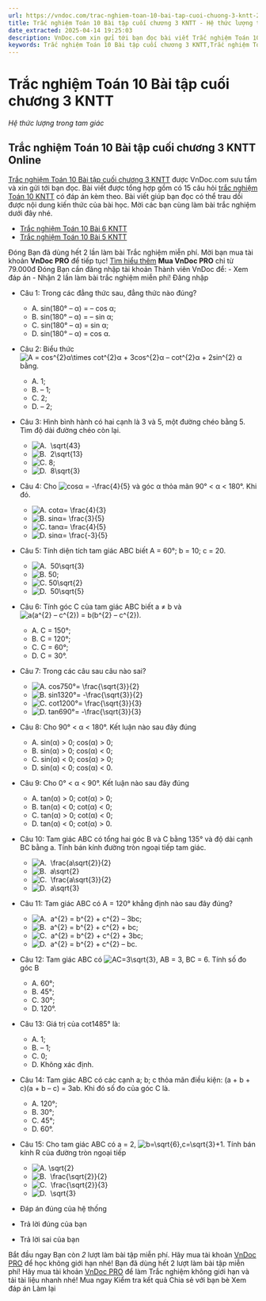 ```yaml
---
url: https://vndoc.com/trac-nghiem-toan-10-bai-tap-cuoi-chuong-3-kntt-288393
title: Trắc nghiệm Toán 10 Bài tập cuối chương 3 KNTT - Hệ thức lượng trong tam giác - VnDoc.com
date_extracted: 2025-04-14 19:25:03
description: VnDoc.com xin gửi tới bạn đọc bài viết Trắc nghiệm Toán 10 Bài tập cuối chương 3 KNTT. Mời các bạn cùng tham khảo chi tiết.
keywords: Trắc nghiệm Toán 10 Bài tập cuối chương 3 KNTT,Trắc nghiệm Toán 10,trắc nghiệm toán 10 KNTT,toán 10,toán lớp 10,toán 10 KNTT,bài tập cuối chương 3,hệ thức lượng trong tam giác
---
```


# Trắc nghiệm Toán 10 Bài tập cuối chương 3 KNTT
 _Hệ thức lượng trong tam giác_
## Trắc nghiệm Toán 10 Bài tập cuối chương 3 KNTT Online
[Trắc nghiệm Toán 10 Bài tập cuối chương 3 KNTT](<https://vndoc.com/trac-nghiem-toan-10-bai-tap-cuoi-chuong-3-kntt-288393>) được VnDoc.com sưu tầm và xin gửi tới bạn đọc. Bài viết được tổng hợp gồm có 15 câu hỏi [trắc nghiệm Toán 10 KNTT](<https://vndoc.com/test-mon-toan-lop10>) có đáp án kèm theo. Bài viết giúp bạn đọc có thể trau dồi được nội dung kiến thức của bài học. Mời các bạn cùng làm bài trắc nghiệm dưới đây nhé.
  * [Trắc nghiệm Toán 10 Bài 6 KNTT](<https://vndoc.com/trac-nghiem-toan-10-bai-6-kntt-288390>)
  * [Trắc nghiệm Toán 10 Bài 5 KNTT](<https://vndoc.com/trac-nghiem-toan-10-bai-5-kntt-288387>)

Đóng
Bạn đã dùng hết 2 lần làm bài Trắc nghiệm miễn phí. Mời bạn mua tài khoản **VnDoc PRO** để tiếp tục\! [Tìm hiểu thêm](</pro>)
**Mua VnDoc PRO** chỉ từ 79.000đ
Đóng
Bạn cần đăng nhập tài khoản Thành viên VnDoc để:
\- Xem đáp án
\- Nhận 2 lần làm bài trắc nghiệm miễn phí\!
Đăng nhập 
  * Câu 1:
Trong các đẳng thức sau, đẳng thức nào đúng?
    * A. sin\(180° – α\) = – cos α;
    * B. sin\(180° – α\) = – sin α;
    * C. sin\(180° – α\) = sin α;
    * D. sin\(180° – α\) = cos α.
  * Câu 2:
Biểu thức ![A = cos^{2}α\\times cot^{2}α + 3cos^{2}α – cot^{2}α + 2sin^{2}](https://tex.vdoc.vn?tex=A%20%3D%20cos%5E%7B2%7D%CE%B1%5Ctimes%20cot%5E%7B2%7D%CE%B1%20%2B%203cos%5E%7B2%7D%CE%B1%20%E2%80%93%20cot%5E%7B2%7D%CE%B1%20%2B%202sin%5E%7B2%7D) α bằng.
    * A. 1;
    * B. – 1;
    * C. 2;
    * D. – 2;
  * Câu 3:
Hình bình hành có hai cạnh là 3 và 5, một đường chéo bằng 5. Tìm độ dài đường chéo còn lại.
    * ![A.  \\sqrt{43}](https://tex.vdoc.vn?tex=A.%C2%A0%20%5Csqrt%7B43%7D)
    * ![B.  2\\sqrt{13}](https://tex.vdoc.vn?tex=B.%C2%A0%202%5Csqrt%7B13%7D)
    * ![C. 8;](https://tex.vdoc.vn?tex=C.%C2%A08%3B)
    * ![D.  8\\sqrt{3}](https://tex.vdoc.vn?tex=D.%C2%A0%208%5Csqrt%7B3%7D)
  * Câu 4:
Cho ![cosα = -\\frac{4}{5}](https://tex.vdoc.vn?tex=cos%CE%B1%20%3D%20-%5Cfrac%7B4%7D%7B5%7D) và góc α thỏa mãn 90° < α < 180°. Khi đó.
    * ![A. cotα= \\frac{4}{3}](https://tex.vdoc.vn?tex=A.%C2%A0cot%CE%B1%3D%20%5Cfrac%7B4%7D%7B3%7D)
    * ![B. sinα= \\frac{3}{5}](https://tex.vdoc.vn?tex=B.%C2%A0sin%CE%B1%3D%20%5Cfrac%7B3%7D%7B5%7D)
    * ![C. tanα= \\frac{4}{5}](https://tex.vdoc.vn?tex=C.%C2%A0tan%CE%B1%3D%20%5Cfrac%7B4%7D%7B5%7D)
    * ![D. sinα= \\frac{-3}{5}](https://tex.vdoc.vn?tex=D.%C2%A0sin%CE%B1%3D%20%5Cfrac%7B-3%7D%7B5%7D)
  * Câu 5:
Tính diện tích tam giác ABC biết A = 60°; b = 10; c = 20.
    * ![A.  50\\sqrt{3}](https://tex.vdoc.vn?tex=A.%C2%A0%2050%5Csqrt%7B3%7D)
    * ![B. 50;](https://tex.vdoc.vn?tex=B.%C2%A050%3B)
    * ![C. 50\\sqrt{2}](https://tex.vdoc.vn?tex=C.%2050%5Csqrt%7B2%7D)
    * ![D.  50\\sqrt{5}](https://tex.vdoc.vn?tex=D.%C2%A0%2050%5Csqrt%7B5%7D)
  * Câu 6:
Tính góc C của tam giác ABC biết a ≠ b và ![a\(a^{2} – c^{2}\) = b\(b^{2} – c^{2}\).](https://tex.vdoc.vn?tex=a\(a%5E%7B2%7D%20%E2%80%93%20c%5E%7B2%7D\)%20%3D%20b\(b%5E%7B2%7D%20%E2%80%93%20c%5E%7B2%7D\).)
    * A. C = 150°;
    * B. C = 120°;
    * C. C = 60°;
    * D. C = 30°.
  * Câu 7:
Trong các câu sau câu nào sai?
    * ![A. cos750°= \\frac{\\sqrt{3}}{2}](https://tex.vdoc.vn?tex=A.%C2%A0cos750%C2%B0%3D%20%5Cfrac%7B%5Csqrt%7B3%7D%7D%7B2%7D)
    * ![B. sin1320°= -\\frac{\\sqrt{3}}{2}](https://tex.vdoc.vn?tex=B.%C2%A0sin1320%C2%B0%3D%20-%5Cfrac%7B%5Csqrt%7B3%7D%7D%7B2%7D)
    * ![C. cot1200°= \\frac{\\sqrt{3}}{3}](https://tex.vdoc.vn?tex=C.%C2%A0cot1200%C2%B0%3D%20%5Cfrac%7B%5Csqrt%7B3%7D%7D%7B3%7D)
    * ![D. tan690°= -\\frac{\\sqrt{3}}{3}](https://tex.vdoc.vn?tex=D.%C2%A0tan690%C2%B0%3D%20-%5Cfrac%7B%5Csqrt%7B3%7D%7D%7B3%7D)
  * Câu 8:
Cho 90° < α < 180°. Kết luận nào sau đây đúng
    * A. sin\(α\) > 0; cos\(α\) > 0;
    * B. sin\(α\) > 0; cos\(α\) < 0;
    * C. sin\(α\) < 0; cos\(α\) > 0;
    * D. sin\(α\) < 0; cos\(α\) < 0.
  * Câu 9:
Cho 0° < α < 90°. Kết luận nào sau đây đúng
    * A. tan\(α\) > 0; cot\(α\) > 0;
    * B. tan\(α\) < 0; cot\(α\) < 0;
    * C. tan\(α\) > 0; cot\(α\) < 0;
    * D. tan\(α\) < 0; cot\(α\) > 0.
  * Câu 10:
Tam giác ABC có tổng hai góc B và C bằng 135° và độ dài cạnh BC bằng a. Tính bán kính đường tròn ngoại tiếp tam giác.
    * ![A.  \\frac{a\\sqrt{2}}{2}](https://tex.vdoc.vn?tex=A.%C2%A0%20%5Cfrac%7Ba%5Csqrt%7B2%7D%7D%7B2%7D)
    * ![B.  a\\sqrt{2}](https://tex.vdoc.vn?tex=B.%C2%A0%20a%5Csqrt%7B2%7D)
    * ![C.  \\frac{a\\sqrt{3}}{2}](https://tex.vdoc.vn?tex=C.%C2%A0%20%5Cfrac%7Ba%5Csqrt%7B3%7D%7D%7B2%7D)
    * ![D.  a\\sqrt{3}](https://tex.vdoc.vn?tex=D.%C2%A0%20a%5Csqrt%7B3%7D)
  * Câu 11:
Tam giác ABC có A = 120° khẳng định nào sau đây đúng?
    * ![A.  a^{2} = b^{2} + c^{2} – 3bc;](https://tex.vdoc.vn?tex=A.%C2%A0%20a%5E%7B2%7D%C2%A0%3D%20b%5E%7B2%7D%C2%A0%2B%20c%5E%7B2%7D%C2%A0%E2%80%93%203bc%3B)
    * ![B.  a^{2} = b^{2} + c^{2} + bc;](https://tex.vdoc.vn?tex=B.%C2%A0%20a%5E%7B2%7D%C2%A0%3D%20b%5E%7B2%7D%C2%A0%2B%20c%5E%7B2%7D%C2%A0%2B%20bc%3B)
    * ![C.  a^{2} = b^{2} + c^{2} + 3bc;](https://tex.vdoc.vn?tex=C.%C2%A0%20a%5E%7B2%7D%C2%A0%3D%20b%5E%7B2%7D%C2%A0%2B%20c%5E%7B2%7D%C2%A0%2B%203bc%3B)
    * ![D.  a^{2} = b^{2} + c^{2} – bc.](https://tex.vdoc.vn?tex=D.%C2%A0%20a%5E%7B2%7D%C2%A0%3D%20b%5E%7B2%7D%C2%A0%2B%20c%5E%7B2%7D%C2%A0%E2%80%93%20bc.)
  * Câu 12:
Tam giác ABC có ![AC=3\\sqrt{3}](https://tex.vdoc.vn?tex=AC%3D3%5Csqrt%7B3%7D), AB = 3, BC = 6. Tính số đo góc B
    * A. 60°;
    * B. 45°;
    * C. 30°;
    * D. 120°.
  * Câu 13:
Giá trị của cot1485° là:
    * A. 1;
    * B. – 1;
    * C. 0;
    * D. Không xác định.
  * Câu 14:
Tam giác ABC có các cạnh a; b; c thỏa mãn điều kiện: \(a + b + c\)\(a + b – c\) = 3ab. Khi đó số đo của góc C là.
    * A. 120°;
    * B. 30°;
    * C. 45°;
    * D. 60°.
  * Câu 15:
Cho tam giác ABC có a = 2, ![b=\\sqrt{6},c=\\sqrt{3}+1](https://tex.vdoc.vn?tex=b%3D%5Csqrt%7B6%7D%2Cc%3D%5Csqrt%7B3%7D%2B1). Tính bán kính R của đường tròn ngoại tiếp
    * ![A. \\sqrt{2}](https://tex.vdoc.vn?tex=A.%20%5Csqrt%7B2%7D)
    * ![B.  \\frac{\\sqrt{2}}{2}](https://tex.vdoc.vn?tex=B.%C2%A0%20%5Cfrac%7B%5Csqrt%7B2%7D%7D%7B2%7D)
    * ![C.  \\frac{\\sqrt{2}}{3}](https://tex.vdoc.vn?tex=C.%C2%A0%20%5Cfrac%7B%5Csqrt%7B2%7D%7D%7B3%7D)
    * ![D.  \\sqrt{3}](https://tex.vdoc.vn?tex=D.%C2%A0%20%5Csqrt%7B3%7D)

  * Đáp án đúng của hệ thống
  * Trả lời đúng của bạn
  * Trả lời sai của bạn

Bắt đầu ngay
Bạn còn _2_ lượt làm bài tập miễn phí. Hãy mua tài khoản [VnDoc PRO](</pro>) để học không giới hạn nhé\!  Bạn đã dùng hết 2 lượt làm bài tập miễn phí\! Hãy mua tài khoản [VnDoc PRO](</pro>) để làm Trắc nghiệm không giới hạn và tải tài liệu nhanh nhé\!  Mua ngay
Kiểm tra kết quả Chia sẻ với bạn bè Xem đáp án Làm lại
